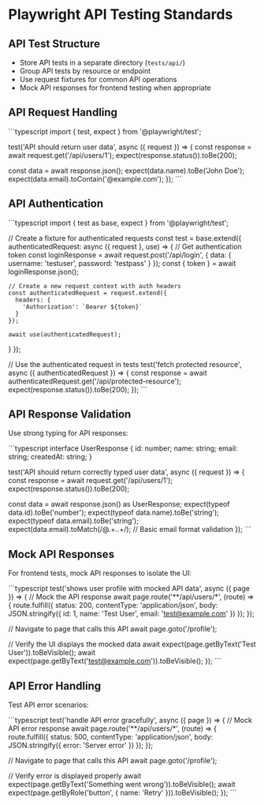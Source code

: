 # Playwright API Testing Standards

## API Test Structure

- Store API tests in a separate directory (`tests/api/`)
- Group API tests by resource or endpoint
- Use request fixtures for common API operations
- Mock API responses for frontend testing when appropriate

## API Request Handling

\`\`\`typescript
import { test, expect } from '@playwright/test';

test('API should return user data', async ({ request }) => {
  const response = await request.get('/api/users/1');
  expect(response.status()).toBe(200);
  
  const data = await response.json();
  expect(data.name).toBe('John Doe');
  expect(data.email).toContain('@example.com');
});
\`\`\`

## API Authentication

\`\`\`typescript
import { test as base, expect } from '@playwright/test';

// Create a fixture for authenticated requests
const test = base.extend({
  authenticatedRequest: async ({ request }, use) => {
    // Get authentication token
    const loginResponse = await request.post('/api/login', {
      data: {
        username: 'testuser',
        password: 'testpass'
      }
    });
    const { token } = await loginResponse.json();
    
    // Create a new request context with auth headers
    const authenticatedRequest = request.extend({
      headers: {
        'Authorization': `Bearer ${token}`
      }
    });
    
    await use(authenticatedRequest);
  }
});

// Use the authenticated request in tests
test('fetch protected resource', async ({ authenticatedRequest }) => {
  const response = await authenticatedRequest.get('/api/protected-resource');
  expect(response.status()).toBe(200);
});
\`\`\`

## API Response Validation

Use strong typing for API responses:

\`\`\`typescript
interface UserResponse {
  id: number;
  name: string;
  email: string;
  createdAt: string;
}

test('API should return correctly typed user data', async ({ request }) => {
  const response = await request.get('/api/users/1');
  expect(response.status()).toBe(200);
  
  const data = await response.json() as UserResponse;
  expect(typeof data.id).toBe('number');
  expect(typeof data.name).toBe('string');
  expect(typeof data.email).toBe('string');
  expect(data.email).toMatch(/@.+\..+/); // Basic email format validation
});
\`\`\`

## Mock API Responses

For frontend tests, mock API responses to isolate the UI:

\`\`\`typescript
test('shows user profile with mocked API data', async ({ page }) => {
  // Mock the API response
  await page.route('**/api/users/*', (route) => {
    route.fulfill({
      status: 200,
      contentType: 'application/json',
      body: JSON.stringify({
        id: 1,
        name: 'Test User',
        email: 'test@example.com'
      })
    });
  });
  
  // Navigate to page that calls this API
  await page.goto('/profile');
  
  // Verify the UI displays the mocked data
  await expect(page.getByText('Test User')).toBeVisible();
  await expect(page.getByText('test@example.com')).toBeVisible();
});
\`\`\`

## API Error Handling

Test API error scenarios:

\`\`\`typescript
test('handle API error gracefully', async ({ page }) => {
  // Mock API error response
  await page.route('**/api/users/*', (route) => {
    route.fulfill({
      status: 500,
      contentType: 'application/json',
      body: JSON.stringify({ error: 'Server error' })
    });
  });
  
  // Navigate to page that calls this API
  await page.goto('/profile');
  
  // Verify error is displayed properly
  await expect(page.getByText('Something went wrong')).toBeVisible();
  await expect(page.getByRole('button', { name: 'Retry' })).toBeVisible();
});
\`\`\`
